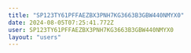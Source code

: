 ```yaml
---
title: "SP123TY61PFFAEZBX3PNH7KG3663B3GBW440NMYX0"
date: 2024-08-05T07:25:41.772Z
user: SP123TY61PFFAEZBX3PNH7KG3663B3GBW440NMYX0
layout: "users"
---
```

    